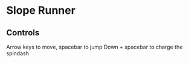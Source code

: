# Slope Runner

## Controls
Arrow keys to move, spacebar to jump
Down + spacebar to charge the spindash